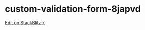# custom-validation-form-8japvd

[Edit on StackBlitz ⚡️](https://stackblitz.com/edit/custom-validation-form-8japvd)